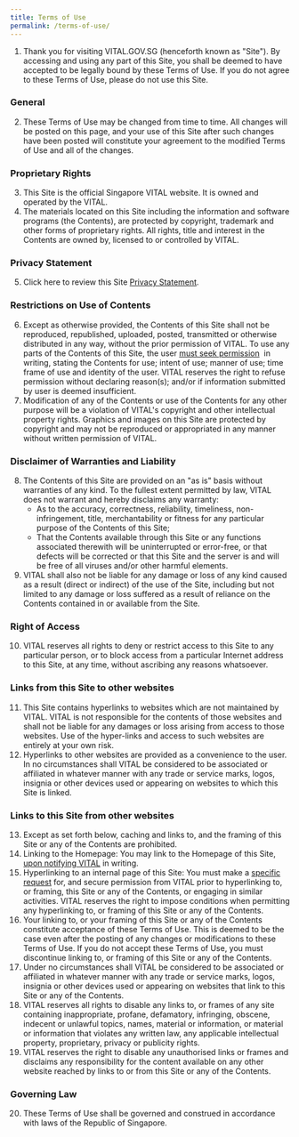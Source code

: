 ```yaml
---
title: Terms of Use
permalink: /terms-of-use/
---
```

<ol>
  <li>Thank you for visiting VITAL.GOV.SG (henceforth known as "Site"). By accessing and using any part of this Site, you shall be deemed to have accepted to be legally bound by these Terms of Use. If you do not agree to these Terms of Use, please do not use this Site.
  </li>
</ol>
<h3>General</h3>
<ol start="2">
  <li>These Terms of Use may be changed from time to time. All changes will be posted on this page, and your use of this Site after such changes have been posted will constitute your agreement to the modified Terms of Use and all of the changes.
  </li>
</ol>
<h3>Proprietary Rights</h3>
<ol start="3">
  <li>This Site is the official Singapore VITAL website. It is owned and operated by the VITAL.&nbsp;
  </li>
  <li>
    The materials located on this Site including the information and software programs (the Contents), are protected by copyright, trademark and other forms of proprietary rights. All rights, title and interest in the Contents are owned by, licensed to or controlled by VITAL.&nbsp;
    
  </li>
</ol>

<h3>Privacy Statement</h3>

<ol start="5">
  <li>Click here to review this Site 
    <a href="/privacy">Privacy Statement</a>.
  </li>
</ol>
<h3>Restrictions on Use of Contents</h3>
<ol start="6">
  <li>Except as otherwise provided, the Contents of this Site shall not be reproduced, republished, uploaded, posted, transmitted or otherwise distributed in any way, without the prior permission of VITAL. To use any parts of the Contents of this Site, the user 
    <a href="/contact-us">must seek permission</a>&nbsp; in writing, stating the Contents for use; intent of use; manner of use; time frame of use and identity of the user. VITAL reserves the right to refuse permission without declaring reason(s); and/or if information submitted by user is deemed insufficient.&nbsp;
  </li>
  <li>
    Modification of any of the Contents or use of the Contents for any other purpose will be a violation of VITAL's copyright and other intellectual property rights. Graphics and images on this Site are protected by copyright and may not be reproduced or appropriated in any manner without written permission of VITAL.&nbsp;
  </li>
</ol>

<h3>Disclaimer of Warranties and Liability</h3>
<ol start="8">
  <li>The Contents of this Site are provided on an "as is" basis without warranties of any kind. To the fullest extent permitted by law, VITAL does not warrant and hereby disclaims any warranty:&nbsp;&nbsp;
    <ul>
      <li>As to the accuracy, correctness, reliability, timeliness, non-infringement, title, merchantability or fitness for any particular purpose of the Contents of this Site;
      </li>
      <li>That the Contents available through this Site or any functions associated therewith will be uninterrupted or error-free, or that defects will be corrected or that this Site and the server is and will be free of all viruses and/or other harmful elements. 
      </li>
    </ul>
  </li>
  <li>VITAL shall also not be liable for any damage or loss of any kind caused as a result (direct or indirect) of the use of the Site, including but not limited to any damage or loss suffered as a result of reliance on the Contents contained in or available from the Site.
  </li>
</ol>
<h3>Right of Access</h3>
<ol start="10">
  <li>VITAL reserves all rights to deny or restrict access to this Site to any particular person, or to block access from a particular Internet address to this Site, at any time, without ascribing any reasons whatsoever.
  </li>
</ol>

<h3>Links from this Site to other websites</h3>
<ol start="11">
  <li>This Site contains hyperlinks to websites which are not maintained by VITAL. VITAL is not responsible for the contents of those websites and shall not be liable for any damages or loss arising from access to those websites. Use of the hyper-links and access to such websites are entirely at your own risk.
  </li>
  <li>
    <span style="background-color: initial;">Hyperlinks to other websites are provided as a convenience to the user. In no circumstances shall VITAL be considered to be associated or affiliated in whatever manner with any trade or service marks, logos, insignia or other devices used or appearing on websites to which this Site is linked.
    </span>
  </li>
</ol>
<h3>Links to this Site from other websites</h3>

<ol start="13">
  <li>Except as set forth below, caching and links to, and the framing of this Site or any of the Contents are prohibited.
  </li>
  <li>
    Linking to the Homepage: You may link to the Homepage of this Site,  <a href="/contact-us">upon notifying VITAL</a> in writing.
    
  </li>
  <li>
      Hyperlinking to an internal page of this Site: You must make a <a href="/contact-us">specific request</a> for, and secure permission from VITAL prior to hyperlinking to, or framing, this Site or any of the Contents, or engaging in similar activities. VITAL reserves the right to impose conditions when permitting any hyperlinking to, or framing of this Site or any of the Contents.
  </li>
  <li>
      Your linking to, or your framing of this Site or any of the Contents constitute acceptance of these Terms of Use. This is deemed to be the case even after the posting of any changes or modifications to these Terms of Use. If you do not accept these Terms of Use, you must discontinue linking to, or framing of this Site or any of the Contents.
  </li>
  <li>
      Under no circumstances shall VITAL be considered to be associated or affiliated in whatever manner with any trade or service marks, logos, insignia or other devices used or appearing on websites that link to this Site or any of the Contents.
  </li>
  <li>
      VITAL reserves all rights to disable any links to, or frames of any site containing inappropriate, profane, defamatory, infringing, obscene, indecent or unlawful topics, names, material or information, or material or information that violates any written law, any applicable intellectual property, proprietary, privacy or publicity rights.
  </li>
  <li>
      VITAL reserves the right to disable any unauthorised links or frames and disclaims any responsibility for the content available on any other website reached by links to or from this Site or any of the Contents.
  </li>
</ol>

<h3>Governing Law</h3>

<ol start="20">
  <li>These Terms of Use shall be governed and construed in accordance with laws of the Republic of Singapore.
  </li>
</ol>